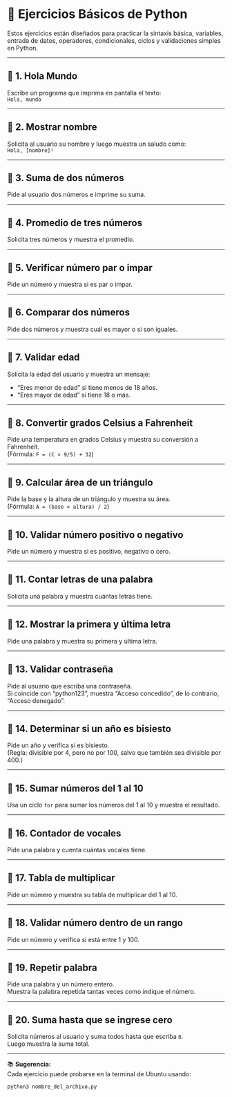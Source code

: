 # 🐍 Ejercicios Básicos de Python

Estos ejercicios están diseñados para practicar la sintaxis básica, variables, entrada de datos, operadores, condicionales, ciclos y validaciones simples en Python.

---

## 🧩 1. Hola Mundo
Escribe un programa que imprima en pantalla el texto:  
`Hola, mundo`

---

## 🧩 2. Mostrar nombre
Solicita al usuario su nombre y luego muestra un saludo como:  
`Hola, [nombre]!`

---

## 🧩 3. Suma de dos números
Pide al usuario dos números e imprime su suma.

---

## 🧩 4. Promedio de tres números
Solicita tres números y muestra el promedio.

---

## 🧩 5. Verificar número par o impar
Pide un número y muestra si es par o impar.

---

## 🧩 6. Comparar dos números
Pide dos números y muestra cuál es mayor o si son iguales.

---

## 🧩 7. Validar edad
Solicita la edad del usuario y muestra un mensaje:
- “Eres menor de edad” si tiene menos de 18 años.  
- “Eres mayor de edad” si tiene 18 o más.

---

## 🧩 8. Convertir grados Celsius a Fahrenheit
Pide una temperatura en grados Celsius y muestra su conversión a Fahrenheit.  
(Fórmula: `F = (C × 9/5) + 32`)

---

## 🧩 9. Calcular área de un triángulo
Pide la base y la altura de un triángulo y muestra su área.  
(Fórmula: `A = (base × altura) / 2`)

---

## 🧩 10. Validar número positivo o negativo
Pide un número y muestra si es positivo, negativo o cero.

---

## 🧩 11. Contar letras de una palabra
Solicita una palabra y muestra cuántas letras tiene.

---

## 🧩 12. Mostrar la primera y última letra
Pide una palabra y muestra su primera y última letra.

---

## 🧩 13. Validar contraseña
Pide al usuario que escriba una contraseña.  
Si coincide con “python123”, muestra “Acceso concedido”, de lo contrario, “Acceso denegado”.

---

## 🧩 14. Determinar si un año es bisiesto
Pide un año y verifica si es bisiesto.  
(Regla: divisible por 4, pero no por 100, salvo que también sea divisible por 400.)

---

## 🧩 15. Sumar números del 1 al 10
Usa un ciclo `for` para sumar los números del 1 al 10 y muestra el resultado.

---

## 🧩 16. Contador de vocales
Pide una palabra y cuenta cuántas vocales tiene.

---

## 🧩 17. Tabla de multiplicar
Pide un número y muestra su tabla de multiplicar del 1 al 10.

---

## 🧩 18. Validar número dentro de un rango
Pide un número y verifica si está entre 1 y 100.

---

## 🧩 19. Repetir palabra
Pide una palabra y un número entero.  
Muestra la palabra repetida tantas veces como indique el número.

---

## 🧩 20. Suma hasta que se ingrese cero
Solicita números al usuario y suma todos hasta que escriba `0`.  
Luego muestra la suma total.

---

📚 **Sugerencia:**  
Cada ejercicio puede probarse en la terminal de Ubuntu usando:

```bash
python3 nombre_del_archivo.py
```
